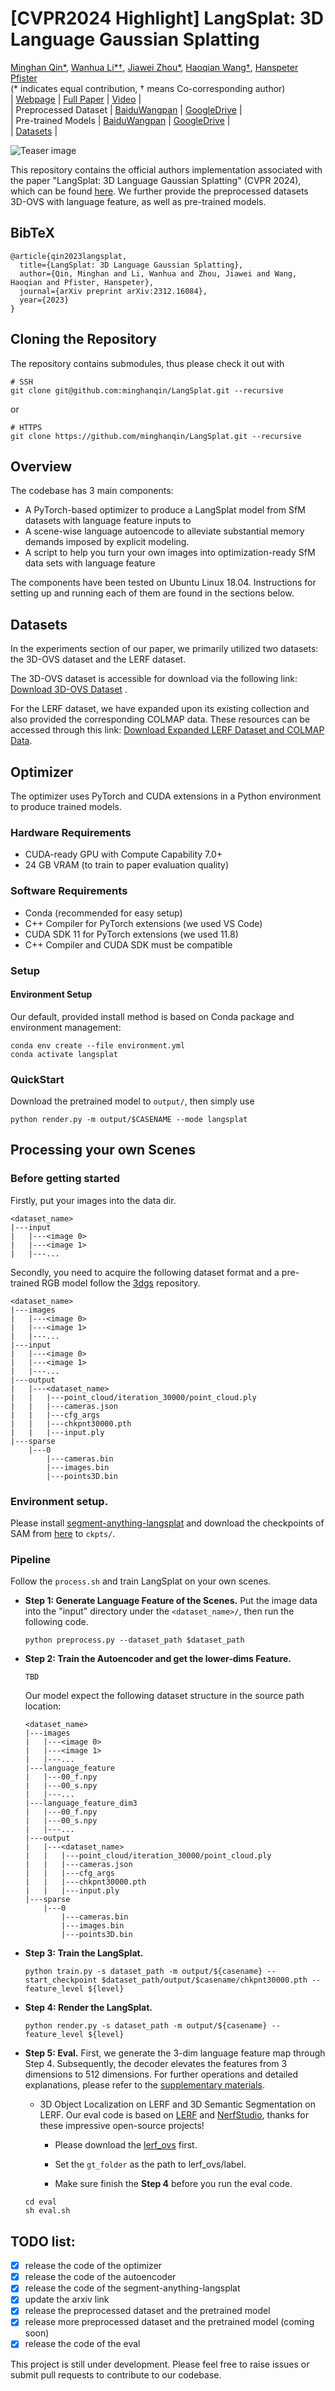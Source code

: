 # [CVPR2024 Highlight] LangSplat: 3D Language Gaussian Splatting 
[Minghan Qin*](https://github.com/minghanqin), [Wanhua Li*†](https://li-wanhua.github.io/), [Jiawei Zhou*](https://latitudezhou.github.io/), [Haoqian Wang†](https://www.sigs.tsinghua.edu.cn/whq_en/main.htm), [Hanspeter Pfister](https://seas.harvard.edu/person/hanspeter-pfister)<br>(\* indicates equal contribution, † means Co-corresponding author)<br>| [Webpage](https://langsplat.github.io/) | [Full Paper](https://arxiv.org/pdf/2312.16084.pdf) | [Video](https://www.youtube.com/watch?v=XMlyjsei-Es) |<br>
| Preprocessed Dataset | [BaiduWangpan](https://pan.baidu.com/s/1S_cdmN9EFOlCQ3z1GZR3EA?pwd=lfea) | [GoogleDrive](https://drive.google.com/drive/folders/1Icw5AcQkY_2L_k7ddXrGCJ3z4laa4jg5?usp=sharing) |<br>
| Pre-trained Models | [BaiduWangpan](https://pan.baidu.com/s/12L83uEi5KlF9ViAZqp0B4w?pwd=dl22) | [GoogleDrive](https://drive.google.com/drive/folders/1ASFXWOwaXP_aSXV2iMDmEfILaDXQXlrE?usp=sharing) |<br>
| [Datasets](https://drive.google.com/file/d/1QF1Po5p5DwTjFHu6tnTeYs_G0egMVmHt/view?usp=sharing) |<br>

![Teaser image](assets/teaser.png)

This repository contains the official authors implementation associated with the paper "LangSplat: 3D Language Gaussian Splatting" (CVPR 2024), which can be found [here](https://arxiv.org/pdf/2312.16084.pdf). We further provide the preprocessed datasets 3D-OVS with language feature, as well as pre-trained models. 

<section class="section" id="BibTeX">
  <div class="container is-max-desktop content">
    <h2 class="title">BibTeX</h2>
    <pre><code>@article{qin2023langsplat,
  title={LangSplat: 3D Language Gaussian Splatting},
  author={Qin, Minghan and Li, Wanhua and Zhou, Jiawei and Wang, Haoqian and Pfister, Hanspeter},
  journal={arXiv preprint arXiv:2312.16084},
  year={2023}
}</code></pre>
  </div>
</section>

## Cloning the Repository

The repository contains submodules, thus please check it out with 
```shell
# SSH
git clone git@github.com:minghanqin/LangSplat.git --recursive
```
or
```shell
# HTTPS
git clone https://github.com/minghanqin/LangSplat.git --recursive
```

## Overview

The codebase has 3 main components:
- A PyTorch-based optimizer to produce a LangSplat model from SfM datasets with language feature inputs to
- A scene-wise language autoencode to alleviate substantial memory demands imposed by explicit modeling.
- A script to help you turn your own images into optimization-ready SfM data sets with language feature

The components have been tested on Ubuntu Linux 18.04. Instructions for setting up and running each of them are found in the sections below.

## Datasets
In the experiments section of our paper, we primarily utilized two datasets: the 3D-OVS dataset and the LERF dataset.

The 3D-OVS dataset is accessible for download via the following link: [Download 3D-OVS Dataset](https://drive.google.com/drive/folders/1kdV14Gu5nZX6WOPbccG7t7obP_aXkOuC?usp=sharing) .

For the LERF dataset, we have expanded upon its existing collection and also provided the corresponding COLMAP data. These resources can be accessed through this link: [Download Expanded LERF Dataset and COLMAP Data](https://drive.google.com/file/d/1QF1Po5p5DwTjFHu6tnTeYs_G0egMVmHt/view?usp=sharing).

## Optimizer

The optimizer uses PyTorch and CUDA extensions in a Python environment to produce trained models. 

### Hardware Requirements

- CUDA-ready GPU with Compute Capability 7.0+
- 24 GB VRAM (to train to paper evaluation quality)

### Software Requirements
- Conda (recommended for easy setup)
- C++ Compiler for PyTorch extensions (we used VS Code)
- CUDA SDK 11 for PyTorch extensions (we used 11.8)
- C++ Compiler and CUDA SDK must be compatible

### Setup

#### Environment Setup

Our default, provided install method is based on Conda package and environment management:
```shell
conda env create --file environment.yml
conda activate langsplat
```

### QuickStart

Download the pretrained model to ```output/```, then simply use

```shell
python render.py -m output/$CASENAME --mode langsplat
```


## Processing your own Scenes

### Before getting started
Firstly, put your images into the data dir.
```
<dataset_name>
|---input
|   |---<image 0>
|   |---<image 1>
|   |---...
```
Secondly, you need to acquire the following dataset format and a pre-trained RGB model follow the [3dgs](https://github.com/graphdeco-inria/gaussian-splatting) repository.

```
<dataset_name>
|---images
|   |---<image 0>
|   |---<image 1>
|   |---...
|---input
|   |---<image 0>
|   |---<image 1>
|   |---...
|---output
|   |---<dataset_name>
|   |   |---point_cloud/iteration_30000/point_cloud.ply
|   |   |---cameras.json
|   |   |---cfg_args
|   |   |---chkpnt30000.pth
|   |   |---input.ply
|---sparse
    |---0
        |---cameras.bin
        |---images.bin
        |---points3D.bin
```


### Environment setup.
  Please install [segment-anything-langsplat](https://github.com/minghanqin/segment-anything-langsplat) and download the checkpoints of SAM from [here](https://github.com/facebookresearch/segment-anything) to ```ckpts/```.
### Pipeline
Follow the ```process.sh``` and train LangSplat on your own scenes.
- **Step 1: Generate Language Feature of the Scenes.**
  Put the image data into the "input" directory under the ```<dataset_name>/```, then run the following code.
  ```
  python preprocess.py --dataset_path $dataset_path 
  ```
- **Step 2: Train the Autoencoder and get the lower-dims Feature.**
  ```
  TBD
  ```

  Our model expect the following dataset structure in the source path location:
  ```
  <dataset_name>
  |---images
  |   |---<image 0>
  |   |---<image 1>
  |   |---...
  |---language_feature
  |   |---00_f.npy
  |   |---00_s.npy
  |   |---...
  |---language_feature_dim3
  |   |---00_f.npy
  |   |---00_s.npy
  |   |---...
  |---output
  |   |---<dataset_name>
  |   |   |---point_cloud/iteration_30000/point_cloud.ply
  |   |   |---cameras.json
  |   |   |---cfg_args
  |   |   |---chkpnt30000.pth
  |   |   |---input.ply
  |---sparse
      |---0
          |---cameras.bin
          |---images.bin
          |---points3D.bin
  ```
- **Step 3: Train the LangSplat.**
  ```
  python train.py -s dataset_path -m output/${casename} --start_checkpoint $dataset_path/output/$casename/chkpnt30000.pth --feature_level ${level}
  ```
- **Step 4: Render the LangSplat.**
  ```
  python render.py -s dataset_path -m output/${casename} --feature_level ${level}
  ```
- **Step 5: Eval.**
  First, we generate the 3-dim language feature map through Step 4. Subsequently, the decoder elevates the features from 3 dimensions to 512 dimensions. For further operations and detailed explanations, please refer to the [supplementary materials](https://arxiv.org/pdf/2312.16084.pdf). 

  -  3D Object Localization on LERF and 3D Semantic Segmentation on LERF. Our eval code is based on [LERF](https://github.com/kerrj/lerf) and [NerfStudio](https://github.com/nerfstudio-project/nerfstudio), thanks for these impressive open-source projects!
  
      - Please download the [lerf_ovs]((https://drive.google.com/file/d/1QF1Po5p5DwTjFHu6tnTeYs_G0egMVmHt/view?usp=sharing)) first. 
      
      - Set the ```gt_folder``` as the path to lerf_ovs/label. 
      
      - Make sure finish the **Step 4** before you run the eval code. 
  ```
  cd eval
  sh eval.sh
  ```

## TODO list:
- [x] release the code of the optimizer
- [x] release the code of the autoencoder
- [x] release the code of the segment-anything-langsplat
- [x] update the arxiv link
- [x] release the preprocessed dataset and the pretrained model
- [x] release more preprocessed dataset and the pretrained model (coming soon)
- [x] release the code of the eval

This project is still under development. Please feel free to raise issues or submit pull requests to contribute to our codebase.
